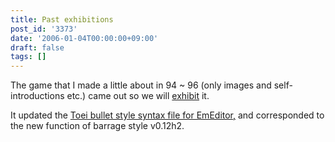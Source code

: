 ```yaml
---
title: Past exhibitions
post_id: '3373'
date: '2006-01-04T00:00:00+09:00'
draft: false
tags: []
---
```


The game that I made a little about in 94 ~ 96 (only images and self-introductions etc.) came out so we will [exhibit](/tag/basic) it.

It updated the [Toei bullet style syntax file for EmEditor,](/emeditor-danmakufu) and corresponded to the new function of barrage style v0.12h2.